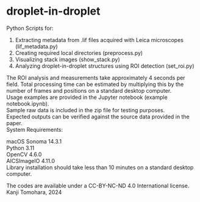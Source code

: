 # droplet-in-droplet

Python Scripts for:

1. Extracting metadata from .lif files acquired with Leica microscopes (lif_metadata.py)
2. Creating required local directories (preprocess.py)
3. Visualizing stack images (show_stack.py)
4. Analyzing droplet-in-droplet structures using ROI detection (set_roi.py)

The ROI analysis and measurements take approximately 4 seconds per field. Total processing time can be estimated by multiplying this by the number of frames and positions on a standard desktop computer.  
Usage examples are provided in the Jupyter notebook (example notebook.ipynb).  
Sample raw data is included in the zip file for testing purposes.  
Expected outputs can be verified against the source data provided in the paper.  
System Requirements:

macOS Sonoma 14.3.1  
Python 3.11  
OpenCV 4.6.0  
AICSImageIO 4.11.0  
Library installation should take less than 10 minutes on a standard desktop computer.  

The codes are available under a CC-BY-NC-ND 4.0 International license.  
Kanji Tomohara, 2024
